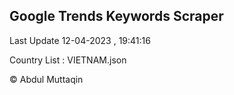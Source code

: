 

## Google Trends Keywords Scraper 
 
Last Update 12-04-2023 , 19:41:16

Country List :
VIETNAM.json



© Abdul Muttaqin 
